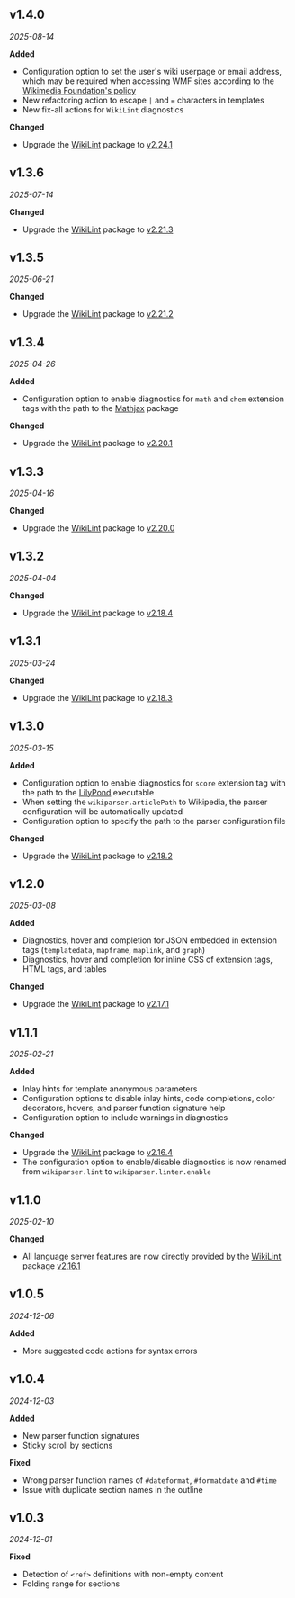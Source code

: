 ## v1.4.0

*2025-08-14*

**Added**

- Configuration option to set the user's wiki userpage or email address, which may be required when accessing WMF sites according to the [Wikimedia Foundation's policy](https://foundation.wikimedia.org/wiki/Policy:Wikimedia_Foundation_User-Agent_Policy)
- New refactoring action to escape `|` and `=` characters in templates
- New fix-all actions for `WikiLint` diagnostics

**Changed**

- Upgrade the [WikiLint](https://www.npmjs.com/package/wikilint) package to [v2.24.1](https://github.com/bhsd-harry/wikiparser-node/blob/main/CHANGELOG.md#v1241)

## v1.3.6

*2025-07-14*

**Changed**

- Upgrade the [WikiLint](https://www.npmjs.com/package/wikilint) package to [v2.21.3](https://github.com/bhsd-harry/wikiparser-node/blob/main/CHANGELOG.md#v1213)

## v1.3.5

*2025-06-21*

**Changed**

- Upgrade the [WikiLint](https://www.npmjs.com/package/wikilint) package to [v2.21.2](https://github.com/bhsd-harry/wikiparser-node/blob/main/CHANGELOG.md#v1212)

## v1.3.4

*2025-04-26*

**Added**

- Configuration option to enable diagnostics for `math` and `chem` extension tags with the path to the [Mathjax](https://www.npmjs.com/package/mathjax) package

**Changed**

- Upgrade the [WikiLint](https://www.npmjs.com/package/wikilint) package to [v2.20.1](https://github.com/bhsd-harry/wikiparser-node/blob/main/CHANGELOG.md#v1201)

## v1.3.3

*2025-04-16*

**Changed**

- Upgrade the [WikiLint](https://www.npmjs.com/package/wikilint) package to [v2.20.0](https://github.com/bhsd-harry/wikiparser-node/blob/main/CHANGELOG.md#v1200)

## v1.3.2

*2025-04-04*

**Changed**

- Upgrade the [WikiLint](https://www.npmjs.com/package/wikilint) package to [v2.18.4](https://github.com/bhsd-harry/wikiparser-node/blob/main/CHANGELOG.md#v1184)

## v1.3.1

*2025-03-24*

**Changed**

- Upgrade the [WikiLint](https://www.npmjs.com/package/wikilint) package to [v2.18.3](https://github.com/bhsd-harry/wikiparser-node/blob/main/CHANGELOG.md#v1183)

## v1.3.0

*2025-03-15*

**Added**

- Configuration option to enable diagnostics for `score` extension tag with the path to the [LilyPond](https://lilypond.org) executable
- When setting the `wikiparser.articlePath` to Wikipedia, the parser configuration will be automatically updated
- Configuration option to specify the path to the parser configuration file

**Changed**

- Upgrade the [WikiLint](https://www.npmjs.com/package/wikilint) package to [v2.18.2](https://github.com/bhsd-harry/wikiparser-node/blob/main/CHANGELOG.md#v1182)

## v1.2.0

*2025-03-08*

**Added**

- Diagnostics, hover and completion for JSON embedded in extension tags (`templatedata`, `mapframe`, `maplink`, and `graph`)
- Diagnostics, hover and completion for inline CSS of extension tags, HTML tags, and tables

**Changed**

- Upgrade the [WikiLint](https://www.npmjs.com/package/wikilint) package to [v2.17.1](https://github.com/bhsd-harry/wikiparser-node/blob/main/CHANGELOG.md#v1171)

## v1.1.1

*2025-02-21*

**Added**

- Inlay hints for template anonymous parameters
- Configuration options to disable inlay hints, code completions, color decorators, hovers, and parser function signature help
- Configuration option to include warnings in diagnostics

**Changed**

- Upgrade the [WikiLint](https://www.npmjs.com/package/wikilint) package to [v2.16.4](https://github.com/bhsd-harry/wikiparser-node/blob/main/CHANGELOG.md#v1164)
- The configuration option to enable/disable diagnostics is now renamed from `wikiparser.lint` to `wikiparser.linter.enable`

## v1.1.0

*2025-02-10*

**Changed**

- All language server features are now directly provided by the [WikiLint](https://www.npmjs.com/package/wikilint) package [v2.16.1](https://github.com/bhsd-harry/wikiparser-node/blob/main/CHANGELOG.md#v1161)

## v1.0.5

*2024-12-06*

**Added**

- More suggested code actions for syntax errors

## v1.0.4

*2024-12-03*

**Added**

- New parser function signatures
- Sticky scroll by sections

**Fixed**

- Wrong parser function names of `#dateformat`, `#formatdate` and `#time`
- Issue with duplicate section names in the outline

## v1.0.3

*2024-12-01*

**Fixed**

- Detection of `<ref>` definitions with non-empty content
- Folding range for sections

